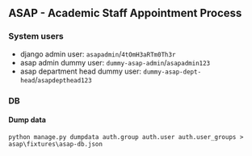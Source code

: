 ## ASAP - Academic Staff Appointment Process

### System users
* django admin user: `asapadmin`/`4tOmH3aRTm0Th3r`
* asap admin dummy user: `dummy-asap-admin`/`asapadmin123`
* asap department head dummy user: `dummy-asap-dept-head`/`asapdepthead123`

### DB
#### Dump data
```
python manage.py dumpdata auth.group auth.user auth.user_groups > asap\fixtures\asap-db.json
```
